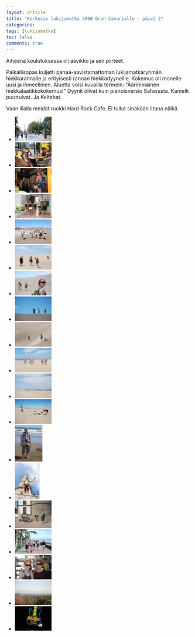 ```yaml
---
layout: article
title: "Kerkesix lukijamatka 2008 Gran Canarialle - päivä 2"
categories:
tags: [lukijamatka]
toc: false
comments: true
---
```


Aiheena koulutuksessa oli aavikko ja sen piirteet.

Paikallisopas kuljetti pahaa-aavistamattoman lukijamatkaryhmän
hiekkarannalle ja erityisesti rannan hiekkadyyneille. Kokemus oli
monelle uusi ja ihmeellinen. Aluetta voisi kuvailla termein:
"Äärimmäinen hiekkalaatikkokokemus!" Dyynit olivat kuin pienoisversio
Saharasta. Kamelit puuttuivat. Ja Keitahat.

Vaan illalla meidät ruokki Hard Rock Cafe. Ei tullut sinäkään iltana
nälkä.

<div class="th-grid image-gallery" markdown="1">

- [![](/images/kerkesix-lukijamatka-2008-paiva-2/Thumbnails/1.JPG)](/images/kerkesix-lukijamatka-2008-paiva-2/1.JPG)
- [![](/images/kerkesix-lukijamatka-2008-paiva-2/Thumbnails/2.JPG)](/images/kerkesix-lukijamatka-2008-paiva-2/2.JPG)
- [![](/images/kerkesix-lukijamatka-2008-paiva-2/Thumbnails/3.JPG)](/images/kerkesix-lukijamatka-2008-paiva-2/3.JPG)
- [![](/images/kerkesix-lukijamatka-2008-paiva-2/Thumbnails/4.JPG)](/images/kerkesix-lukijamatka-2008-paiva-2/4.JPG)
- [![](/images/kerkesix-lukijamatka-2008-paiva-2/Thumbnails/5.JPG)](/images/kerkesix-lukijamatka-2008-paiva-2/5.JPG)
- [![](/images/kerkesix-lukijamatka-2008-paiva-2/Thumbnails/6.JPG)](/images/kerkesix-lukijamatka-2008-paiva-2/6.JPG)
- [![](/images/kerkesix-lukijamatka-2008-paiva-2/Thumbnails/7.JPG)](/images/kerkesix-lukijamatka-2008-paiva-2/7.JPG)
- [![](/images/kerkesix-lukijamatka-2008-paiva-2/Thumbnails/8.JPG)](/images/kerkesix-lukijamatka-2008-paiva-2/8.JPG)
- [![](/images/kerkesix-lukijamatka-2008-paiva-2/Thumbnails/9.JPG)](/images/kerkesix-lukijamatka-2008-paiva-2/9.JPG)
- [![](/images/kerkesix-lukijamatka-2008-paiva-2/Thumbnails/91.JPG)](/images/kerkesix-lukijamatka-2008-paiva-2/91.JPG)
- [![](/images/kerkesix-lukijamatka-2008-paiva-2/Thumbnails/92.JPG)](/images/kerkesix-lukijamatka-2008-paiva-2/92.JPG)
- [![](/images/kerkesix-lukijamatka-2008-paiva-2/Thumbnails/93.JPG)](/images/kerkesix-lukijamatka-2008-paiva-2/93.JPG)
- [![](/images/kerkesix-lukijamatka-2008-paiva-2/Thumbnails/94.JPG)](/images/kerkesix-lukijamatka-2008-paiva-2/94.JPG)
- [![](/images/kerkesix-lukijamatka-2008-paiva-2/Thumbnails/95.JPG)](/images/kerkesix-lukijamatka-2008-paiva-2/95.JPG)
- [![](/images/kerkesix-lukijamatka-2008-paiva-2/Thumbnails/96.JPG)](/images/kerkesix-lukijamatka-2008-paiva-2/96.JPG)
- [![](/images/kerkesix-lukijamatka-2008-paiva-2/Thumbnails/DSC_0273.JPG)](/images/kerkesix-lukijamatka-2008-paiva-2/DSC_0273.JPG)
- [![](/images/kerkesix-lukijamatka-2008-paiva-2/Thumbnails/DSC_0295.JPG)](/images/kerkesix-lukijamatka-2008-paiva-2/DSC_0295.JPG)
- [![](/images/kerkesix-lukijamatka-2008-paiva-2/Thumbnails/DSC_0316.JPG)](/images/kerkesix-lukijamatka-2008-paiva-2/DSC_0316.JPG)
- [![](/images/kerkesix-lukijamatka-2008-paiva-2/Thumbnails/DSC_0343.JPG)](/images/kerkesix-lukijamatka-2008-paiva-2/DSC_0343.JPG)

</div>
